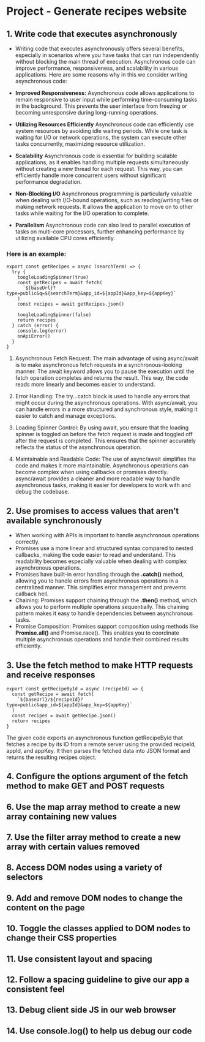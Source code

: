 
# Project - Generate recipes website

## 1. Write code that executes asynchronously
- Writing code that executes asynchronously offers several benefits, especially in scenarios where you have tasks that can run independently without blocking the main thread of execution. Asynchronous code can improve performance, responsiveness, and scalability in various applications. Here are some reasons why in this we consider writing asynchronous code:

 -  **Improved Responsiveness:** Asynchronous code allows applications to remain responsive to user input while performing time-consuming tasks in the background. This prevents the user interface from freezing or becoming unresponsive during long-running operations.

  - **Utilizing Resources Efficiently** Asynchronous code can efficiently use system resources by avoiding idle waiting periods. While one task is waiting for I/O or network operations, the system can execute other tasks concurrently, maximizing resource utilization.

- **Scalability** Asynchronous code is essential for building scalable applications, as it enables handling multiple requests simultaneously without creating a new thread for each request. This way, you can efficiently handle more concurrent users without significant performance degradation.

 - **Non-Blocking I/O** Asynchronous programming is particularly valuable when dealing with I/O-bound operations, such as reading/writing files or making network requests. It allows the application to move on to other tasks while waiting for the I/O operation to complete.

 -  **Parallelism** Asynchronous code can also lead to parallel execution of tasks on multi-core processors, further enhancing performance by utilizing available CPU cores efficiently.

### Here is an example:

```
export const getRecipes = async (searchTerm) => {
  try {
    toogleLoadingSpinner(true)
    const getRecipes = await fetch(
      `${baseUrl}?type=public&q=${searchTerm}&app_id=${appId}&app_key=${appKey}`
    )
    const recipes = await getRecipes.json()

    toogleLoadingSpinner(false)
    return recipes
  } catch (error) {
    console.log(error)
    onApiError()
  }
}
```

1. Asynchronous Fetch Request: The main advantage of using async/await is to make asynchronous fetch requests in a synchronous-looking manner. The await keyword allows you to pause the execution until the fetch operation completes and returns the result. This way, the code reads more linearly and becomes easier to understand.

2. Error Handling: The try...catch block is used to handle any errors that might occur during the asynchronous operations. With async/await, you can handle errors in a more structured and synchronous style, making it easier to catch and manage exceptions.

3. Loading Spinner Control: By using await, you ensure that the loading spinner is toggled on before the fetch request is made and toggled off after the request is completed. This ensures that the spinner accurately reflects the status of the asynchronous operation.

4. Maintainable and Readable Code: The use of async/await simplifies the code and makes it more maintainable. Asynchronous operations can become complex when using callbacks or promises directly. async/await provides a cleaner and more readable way to handle asynchronous tasks, making it easier for developers to work with and debug the codebase.




## 2. Use promises to access values that aren’t available synchronously
  - When working with APIs is important to handle asynchronous operations correctly.
  - Promises use a more linear and structured syntax compared to nested callbacks, making the code easier to read and understand. This readability becomes especially valuable when dealing with complex asynchronous operations.
  - Promises have built-in error handling through the **.catch()** method, allowing you to handle errors from asynchronous operations in a centralized manner. This simplifies error management and prevents callback hell.
  - Chaining: Promises support chaining through the **.then()** method, which allows you to perform multiple operations sequentially. This chaining pattern makes it easy to handle dependencies between asynchronous tasks.
  - Promise Composition: Promises support composition using methods like **Promise.all()** and Promise.race(). This enables you to coordinate multiple asynchronous operations and handle their combined results efficiently.


## 3. Use the fetch method to make HTTP requests and receive responses

```
export const getRecipeById = async (recipeId) => {
  const getRecipe = await fetch(
    `${baseUrl}/${recipeId}?type=public&app_id=${appId}&app_key=${appKey}`
  )
  const recipes = await getRecipe.json()
  return recipes
}
```
The given code exports an asynchronous function getRecipeById that fetches a recipe by its ID from a remote server using the provided recipeId, appId, and appKey. It then parses the fetched data into JSON format and returns the resulting recipes object.

## 4. Configure the options argument of the fetch method to make GET and POST requests

## 6. Use the map array method to create a new array containing new values

## 7. Use the filter array method to create a new array with certain values removed

## 8. Access DOM nodes using a variety of selectors

## 9. Add and remove DOM nodes to change the content on the page

## 10. Toggle the classes applied to DOM nodes to change their CSS properties

## 11. Use consistent layout and spacing

## 12. Follow a spacing guideline to give our app a consistent feel

## 13. Debug client side JS in our web browser

## 14. Use console.log() to help us debug our code
